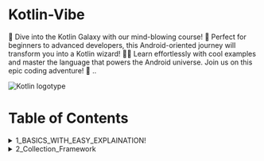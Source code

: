 # Kotlin-Vibe

🚀 Dive into the Kotlin Galaxy with our mind-blowing course! 🌌 Perfect for beginners to advanced developers, this Android-oriented journey will transform you into a Kotlin wizard! 🧙‍♂️ Learn effortlessly with cool examples and master the language that powers the Android universe. Join us on this epic coding adventure! 🌟
..

![Kotlin logotype](https://github.com/alidehkhodaei/kotlin-cheatsheet/raw/main/images/kotlin_logotype.jpg)

# Table of Contents

 <details>
  <summary>1_BASICS_WITH_EASY_EXPLAINATION!</summary>
  
   
     * 1_Hello_World_prog
     * 2_datatype_and_val_and_var_explination
     * 3_operators_explination
     * 4_if_else_explination
     * 5_when_explination
     * 6_loop_explination
     * 7_genral_terms_explination
     * 8_keyword_explination
                
</details>

<details>
  <summary>2_Collection_Framework</summary>
  
  
      * 1_Array_explination
      * 2_List_and_map_explination
      * 3_enum_and_seald_explination
      * 4_map_Filter_explination
                
</details>